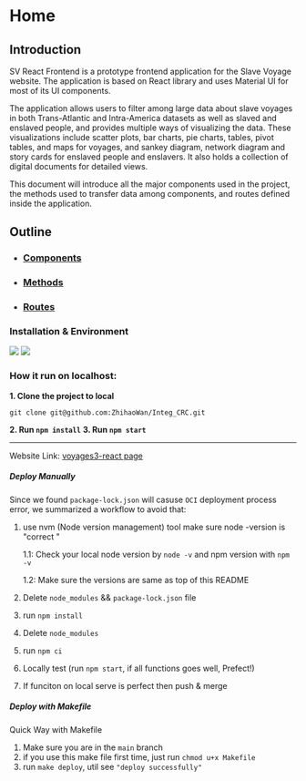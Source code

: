 # Home

## Introduction
SV React Frontend is a prototype frontend application for the Slave Voyage website. The application is based on React library and uses Material UI for most of its UI components. 

The application allows users to filter among large data about slave voyages in both Trans-Atlantic and Intra-America datasets as well as slaved and enslaved people, and provides multiple ways of visualizing the data. These visualizations include scatter plots, bar charts, pie charts, tables, pivot tables, and maps for voyages, and sankey diagram, network diagram and story cards for enslaved people and enslavers. It also holds a collection of digital documents for detailed views. 

This document will introduce all the major components used in the project, the methods used to transfer data among components, and routes defined inside the application. 



## Outline  

* ### [Components](./Components_Home.md) 

* ### [Methods](./Methods_Home.md)

* ### [Routes](./Routes.md)

### Installation & Environment
[![](https://img.shields.io/badge/npm-v8.12.2-brightgreen)](https://shields.io)  [![](https://img.shields.io/badge/node-v16.15.1-orange)](https://shields.io)
### How it run on localhost:
**1. Clone the project to local**

```
git clone git@github.com:ZhihaoWan/Integ_CRC.git
```
**2. Run `npm install`** 
**3. Run `npm start`** 

----
Website Link: [voyages3-react page](https://voyages3-react.crc.rice.edu)

##### Deploy Manually

  Since we found `package-lock.json` will casuse `OCI` deployment process error, we summarized a workflow to avoid that:

1. use nvm (Node version management) tool make sure node -version is "correct <same version everybody>"
 
    1.1: Check your local node version by `node -v` and npm version with `npm -v`
 
    1.2: Make sure the versions are same as top of this README

2. Delete `node_modules` && `package-lock.json` file
3. run `npm install`
4. Delete `node_modules` 
5. run `npm ci` 
6. Locally test (run `npm start`, if all functions goes well, Prefect!)
7. If funciton on local serve is perfect then push & merge


##### Deploy with Makefile
Quick Way with Makefile

1. Make sure you are in the `main` branch
2. if you use this make file first time, just run `chmod u+x Makefile`
3. run `make deploy`, util see `"deploy successfully"`
